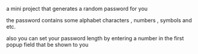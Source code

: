 a mini project that generates a random password for you 

the password contains some alphabet characters , numbers , symbols and etc.

also you can set your password length by entering a number in the first popup field that be shown to you
